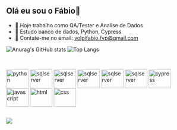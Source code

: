 ## Olá eu sou o Fábio👋

- 🔭 Hoje trabalho como QA/Tester e Analise de Dados
- 🌱 Estudo banco de dados, Python, Cypress
- 💬 Contate-me no email: volpifabio.fvp@gmail.com

![Anurag's GitHub stats](https://github-readme-stats.vercel.app/api?username=VolpiFabio&show_icons=true&theme=dracula&include_all_commits=true&count_private=true)
![Top Langs](https://github-readme-stats.vercel.app/api/top-langs/?username=VolpiFabio&theme=dracula&hide_progress=true)
##
<div style="display: inline_block"><br>
   <img align="center" alt="python" height="50" width="60" src="https://cdn.jsdelivr.net/gh/devicons/devicon@latest/icons/python/python-original-wordmark.svg" />
   <img align="center" alt="sqlserver" height="50" width="60" src="https://cdn.jsdelivr.net/gh/devicons/devicon@latest/icons/microsoftsqlserver/microsoftsqlserver-original-wordmark.svg" />
   <img align="center" alt="sqlserver" height="50" width="60" src="https://cdn.jsdelivr.net/gh/devicons/devicon@latest/icons/postgresql/postgresql-original-wordmark.svg" />
   <img align="center" alt="sqlserver" height="50" width="60" src="https://cdn.jsdelivr.net/gh/devicons/devicon@latest/icons/mysql/mysql-original-wordmark.svg" />
   <img align="center" alt="sqlserver" height="50" width="60" src="https://cdn.jsdelivr.net/gh/devicons/devicon@latest/icons/docker/docker-original-wordmark.svg" />
   <img align="center" alt="sqlserver" height="50" width="60" src="https://cdn.jsdelivr.net/gh/devicons/devicon@latest/icons/ubuntu/ubuntu-original-wordmark.svg" />
   <img align="center" alt="cypress" height="50" width="60" src="https://cdn.jsdelivr.net/gh/devicons/devicon@latest/icons/cypressio/cypressio-original-wordmark.svg" />
   <img align="center" alt="javascript" height="50" width="60" src="https://cdn.jsdelivr.net/gh/devicons/devicon@latest/icons/javascript/javascript-original.svg" />
   <img align="center" alt="html" height="50" width="60" src="https://cdn.jsdelivr.net/gh/devicons/devicon@latest/icons/html5/html5-original-wordmark.svg" />
   <img align="center" alt="css" height="50" width="60" src="https://cdn.jsdelivr.net/gh/devicons/devicon@latest/icons/css3/css3-original-wordmark.svg" />



   
                      
</div>

##

<div>
  <a href="https://www.linkedin.com/in/volpi-fabio" target="_blank"><img src="https://img.shields.io/badge/-LinkedIn-%230077B5?style=for-the-badge&logo=linkedin&logoColor=white" target="_blank"></a> 
</div>

